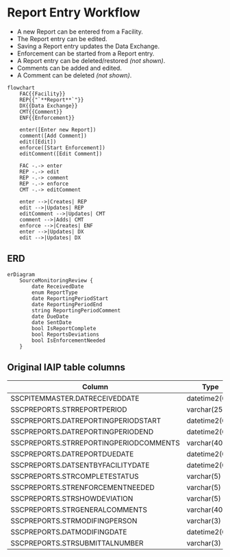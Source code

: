 # Report Entry Workflow

* A new Report can be entered from a Facility.
* The Report entry can be edited.
* Saving a Report entry updates the Data Exchange.
* Enforcement can be started from a Report entry.
* A Report entry can be deleted/restored *(not shown)*.
* Comments can be added and edited.
* A Comment can be deleted *(not shown)*.

```mermaid
flowchart
    FAC{{Facility}}
    REP{{"`**Report**`"}}
    DX{{Data Exchange}}
    CMT{{Comment}}
    ENF{{Enforcement}}

    enter([Enter new Report])
    comment([Add Comment])
    edit([Edit])
    enforce([Start Enforcement])
    editComment([Edit Comment])

    FAC -.-> enter
    REP -.-> edit
    REP -.-> comment
    REP -.-> enforce
    CMT -.-> editComment

    enter -->|Creates| REP
    edit -->|Updates| REP
    editComment -->|Updates| CMT
    comment -->|Adds| CMT
    enforce -->|Creates| ENF
    enter -->|Updates| DX
    edit -->|Updates| DX

```

## ERD

```mermaid
erDiagram
    SourceMonitoringReview {
        date ReceivedDate
        enum ReportType
        date ReportingPeriodStart
        date ReportingPeriodEnd
        string ReportingPeriodComment
        date DueDate
        date SentDate
        bool IsReportComplete
        bool ReportsDeviations
        bool IsEnforcementNeeded
    }
```

## Original IAIP table columns

| Column                                 | Type          | Migrate | Destination            |
|----------------------------------------|---------------|:-------:|------------------------|
| SSCPITEMMASTER.DATRECEIVEDDATE         | datetime2(0)  |    ✔    | ReceivedDate           |
| SSCPREPORTS.STRREPORTPERIOD            | varchar(25)   |    ✔    | ReportType             |
| SSCPREPORTS.DATREPORTINGPERIODSTART    | datetime2(0)  |    ✔    | ReportingPeriodStart   |
| SSCPREPORTS.DATREPORTINGPERIODEND      | datetime2(0)  |    ✔    | ReportingPeriodEnd     |
| SSCPREPORTS.STRREPORTINGPERIODCOMMENTS | varchar(4000) |    ✔    | ReportingPeriodComment |
| SSCPREPORTS.DATREPORTDUEDATE           | datetime2(0)  |    ✔    | DueDate                |
| SSCPREPORTS.DATSENTBYFACILITYDATE      | datetime2(0)  |    ✔    | SentDate               |
| SSCPREPORTS.STRCOMPLETESTATUS          | varchar(5)    |    ✔    | IsReportComplete       |
| SSCPREPORTS.STRENFORCEMENTNEEDED       | varchar(5)    |    ✔    | IsEnforcementNeeded    |
| SSCPREPORTS.STRSHOWDEVIATION           | varchar(5)    |    ✔    | ReportsDeviations      |
| SSCPREPORTS.STRGENERALCOMMENTS         | varchar(4000) |    ✔    | base.Notes             |
| SSCPREPORTS.STRMODIFINGPERSON          | varchar(3)    |    ?    | base.UpdatedById       |
| SSCPREPORTS.DATMODIFINGDATE            | datetime2(0)  |    ?    | base.UpdatedAt         |
| SSCPREPORTS.STRSUBMITTALNUMBER         | varchar(3)    |    ✖    | *none*                 |
